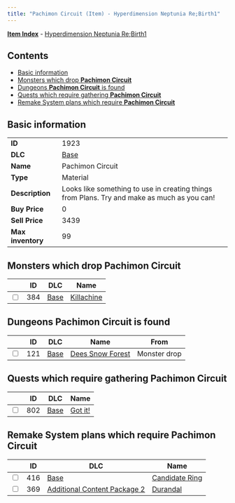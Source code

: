 ```yaml
---
title: "Pachimon Circuit (Item) - Hyperdimension Neptunia Re;Birth1"
---
```


[**Item Index**](/neptunia/rb1/item/index.html) - [Hyperdimension Neptunia Re;Birth1](/neptunia/rb1)

## Contents

- [Basic information](#basic-information)
- [Monsters which drop **Pachimon Circuit**](#monsters-which-drop-pachimon-circuit)
- [Dungeons **Pachimon Circuit** is found](#dungeons-pachimon-circuit-is-found)
- [Quests which require gathering **Pachimon Circuit**](#quests-which-require-gathering-pachimon-circuit)
- [Remake System plans which require **Pachimon Circuit**](#remake-system-plans-which-require-pachimon-circuit)

## Basic information

|   |   |
| -- | -- |
| **ID** | 1923 |
| **DLC** | [Base](/neptunia/rb1/dlc/1-base.html) |
| **Name** | Pachimon Circuit |
| **Type** | Material |
| **Description** | Looks like something to use in creating things from Plans. Try and make as much as you can! |
| **Buy Price** | 0 |
| **Sell Price** | 3439 |
| **Max inventory** | 99 |


## Monsters which drop **Pachimon Circuit**

|    | ID | DLC | Name |
| -- | -- | --- | ---- |
| <input type="checkbox" id="rb1-monster-1-384" class="trackbox" /> | 384 | [Base](/neptunia/rb1/dlc/1-base.html) | [Killachine](/neptunia/rb1/monster/1-384-killachine.html) |


## Dungeons **Pachimon Circuit** is found

|    | ID | DLC | Name | From |
| -- | -- | --- | ---- | ---- |
| <input type="checkbox" id="rb1-dungeon-1-121" class="trackbox" /> | 121 | [Base](/neptunia/rb1/dlc/1-base.html) | [Dees Snow Forest](/neptunia/rb1/dungeon/1-121-dees-snow-forest.html) | Monster drop |


## Quests which require gathering **Pachimon Circuit**

|    | ID | DLC | Name |
| -- | -- | --- | ---- |
| <input type="checkbox" id="rb1-quest-1-802" class="trackbox" /> | 802 | [Base](/neptunia/rb1/dlc/1-base.html) | [Got it!](/neptunia/rb1/quest/1-802-got-it.html) |


## Remake System plans which require **Pachimon Circuit**

|    | ID | DLC | Name |
| -- | -- | --- | ---- |
| <input type="checkbox" id="rb1-quest-1-416" class="trackbox" /> | 416 | [Base](/neptunia/rb1/dlc/1-base.html) | [Candidate Ring](/neptunia/rb1/quest/1-416-candidate-ring.html) |
| <input type="checkbox" id="rb1-quest-11-369" class="trackbox" /> | 369 | [Additional Content Package 2](/neptunia/rb1/dlc/11-pack2.html) | [Durandal](/neptunia/rb1/quest/11-369-durandal.html) |
